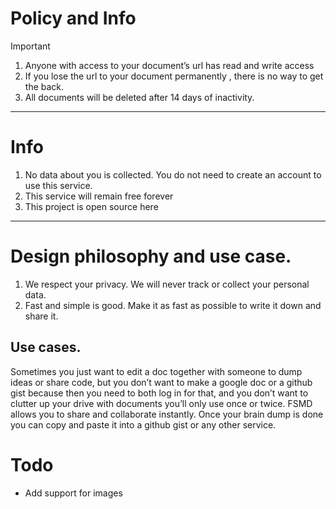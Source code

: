# Policy and Info

> [!IMPORTANT]
>
> 1. Anyone with access to your document’s url has read and write access
> 2. If you lose the url to your document permanently , there is no way to get the back.
> 3. All documents will be deleted after 14 days of inactivity.

---

# Info

1. No data about you is collected. You do not need to create an account to use this service.
2. This service will remain free forever
3. This project is open source here

---

# Design philosophy and use case.

1. We respect your privacy. We will never track or collect your personal data.
2. Fast and simple is good. Make it as fast as possible to write it down and share it.

## Use cases.

Sometimes you just want to edit a doc together with someone to dump ideas or share code, but you don’t want to make a google doc or a github gist because then you need to both log in for that, and you don’t want to clutter up your drive with documents you’ll only use once or twice. FSMD allows you to share and collaborate instantly. Once your brain dump is done you can copy and paste it into a github gist or any other service.

# Todo

- Add support for images
